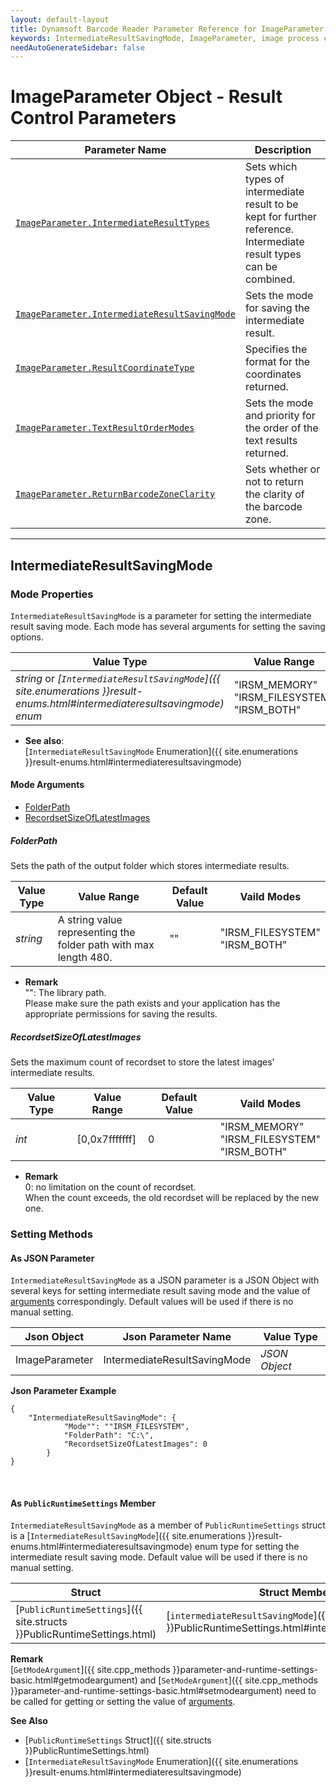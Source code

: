 ```yaml
---
layout: default-layout
title: Dynamsoft Barcode Reader Parameter Reference for ImageParameter Object - IntermediateResultSavingMode
keywords: IntermediateResultSavingMode, ImageParameter, image process control parameters, parameter reference, parameter
needAutoGenerateSidebar: false
---
```


# ImageParameter Object - Result Control Parameters

 | Parameter Name | Description |
 | -------------- | ----------- | 
 | [`ImageParameter.IntermediateResultTypes`](result-control.md#intermediateresulttypes) | Sets which types of intermediate result to be kept for further reference. Intermediate result types can be combined. | 
 | [`ImageParameter.IntermediateResultSavingMode`](#intermediateresultsavingmode) | Sets the mode for saving the intermediate result. | 
 | [`ImageParameter.ResultCoordinateType`](result-control.md#resultcoordinatetype) | Specifies the format for the coordinates returned. | 
 | [`ImageParameter.TextResultOrderModes`](TextResultOrderModes.md#textresultordermodes) | Sets the mode and priority for the order of the text results returned. | 
 | [`ImageParameter.ReturnBarcodeZoneClarity`](result-control.md#returnbarcodezoneclarity) | Sets whether or not to return the clarity of the barcode zone. |  

---

## IntermediateResultSavingMode

### Mode Properties
`IntermediateResultSavingMode` is a parameter for setting the intermediate result saving mode. Each mode has several arguments for setting the saving options.   

| Value Type | Value Range | Default Value |
| ---------- | ----------- | ------------- |
| *string* or *[`IntermediateResultSavingMode`]({{ site.enumerations }}result-enums.html#intermediateresultsavingmode) enum* | "IRSM_MEMORY"<br>"IRSM_FILESYSTEM"<br>"IRSM_BOTH" | "IRSM_MEMORY" |

- **See also**:   
    [`IntermediateResultSavingMode` Enumeration]({{ site.enumerations }}result-enums.html#intermediateresultsavingmode)  
    
#### Mode Arguments
- [FolderPath](#folderpath)
- [RecordsetSizeOfLatestImages](#recordsetsizeoflatestimages)
 
##### FolderPath 
Sets the path of the output folder which stores intermediate results.   

| Value Type | Value Range | Default Value | Vaild Modes | 
| ---------- | ----------- | ------------- | ----------- |
| *string* | A string value representing the folder path with max length 480. | "" | "IRSM_FILESYSTEM"<br>"IRSM_BOTH" |         

- **Remark**     
    "": The library path.    
    Please make sure the path exists and your application has the appropriate permissions for saving the results.   

##### RecordsetSizeOfLatestImages
Sets the maximum count of recordset to store the latest images' intermediate results.

| Value Type | Value Range | Default Value | Vaild Modes | 
| ---------- | ----------- | ------------- | ----------- |
| *int* | [0,0x7fffffff]  |  0 | "IRSM_MEMORY"<br>"IRSM_FILESYSTEM"<br>"IRSM_BOTH" | 

- **Remark**     
    0: no limitation on the count of recordset.   
    When the count exceeds, the old recordset will be replaced by the new one.

### Setting Methods

#### As JSON Parameter
`IntermediateResultSavingMode` as a JSON parameter is a JSON Object with several keys for setting intermediate result saving mode and the value of [arguments](#mode-arguments) correspondingly. Default values will be used if there is no manual setting.

| Json Object |	Json Parameter Name | Value Type |
| ----------- | ------------------- | ---------- |
| ImageParameter | IntermediateResultSavingMode | *JSON Object* |

**Json Parameter Example**   
```
{
    "IntermediateResultSavingMode": {
            "Mode"": ""IRSM_FILESYSTEM",
            "FolderPath": "C:\",
            "RecordsetSizeOfLatestImages": 0
        }
}
```

&nbsp;


#### As `PublicRuntimeSettings` Member
`IntermediateResultSavingMode` as a member of `PublicRuntimeSettings` struct is a [`IntermediateResultSavingMode`]({{ site.enumerations }}result-enums.html#intermediateresultsavingmode) enum type for setting the intermediate result saving mode. Default value will be used if there is no manual setting.

| Struct |	Struct Member Name | Value Type |
| ------ | ------------------ | ---------- |
| [`PublicRuntimeSettings`]({{ site.structs }}PublicRuntimeSettings.html) | [`intermediateResultSavingMode`]({{ site.structs }}PublicRuntimeSettings.html#intermediateresultsavingmode) | [`IntermediateResultSavingMode`]({{ site.enumerations }}result-enums.html#intermediateresultsavingmode) |

**Remark**   
[`GetModeArgument`]({{ site.cpp_methods }}parameter-and-runtime-settings-basic.html#getmodeargument) and [`SetModeArgument`]({{ site.cpp_methods }}parameter-and-runtime-settings-basic.html#setmodeargument) need to be called for getting or setting the value of [arguments](#mode-arguments).

**See Also**    
- [`PublicRuntimeSettings` Struct]({{ site.structs }}PublicRuntimeSettings.html)
- [`IntermediateResultSavingMode` Enumeration]({{ site.enumerations }}result-enums.html#intermediateresultsavingmode)


&nbsp;
